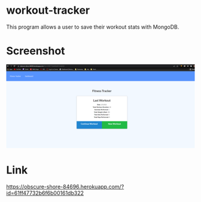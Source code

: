 # workout-tracker

This program allows a user to save their workout stats with MongoDB.

# Screenshot

![Screenshot](./images/deployed.png)

# Link

https://obscure-shore-84696.herokuapp.com/?id=61ff47732b6f6b00161db322
